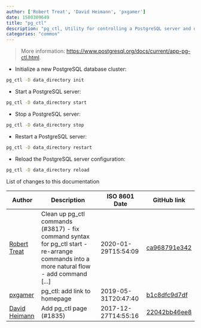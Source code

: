 ```yaml
---
author: ['Robert Treat', 'David Heimann', 'pxgamer']
date: 1580309649
title: "pg_ctl"
description: "pg_ctl, Utility for controlling a PostgreSQL server and database cluster."
categories: "common"
---
```

> More information: <https://www.postgresql.org/docs/current/app-pg-ctl.html>.

- Initialize a new PostgreSQL database cluster:

```bash
pg_ctl -D data_directory init
```

- Start a PostgreSQL server:

```bash
pg_ctl -D data_directory start
```

- Stop a PostgreSQL server:

```bash
pg_ctl -D data_directory stop
```

- Restart a PostgreSQL server:

```bash
pg_ctl -D data_directory restart
```

- Reload the PostgreSQL server configuration:

```bash
pg_ctl -D data_directory reload
```
List of changes to this documentation


Author | Description | ISO 8601 Date | GitHub link
------|-----|-----|-----
[Robert Treat](mailto:xzilla@users.noreply.github.com) | Clean up pg_ctl commands (#3817) - fix command syntax for pg_ctl start - re-arrange commands into a more natural flow - add command [...] | 2020-01-29T15:54:09 | [ca968791e342](https://github.com/tldr-pages/tldr/commit/ca968791e3425c8ee6eb01f8c729c07e76fbbee1)
[pxgamer](mailto:owzie123@gmail.com) | pg_ctl: add link to homepage | 2019-05-31T20:47:40 | [b1c8dfc9d7df](https://github.com/tldr-pages/tldr/commit/b1c8dfc9d7df00bf962280c817a0f58c51c62f71)
[David Heimann](mailto:heimann@users.noreply.github.com) | Add pg_ctl page (#1835) | 2017-12-27T14:55:16 | [22042bb46ee8](https://github.com/tldr-pages/tldr/commit/22042bb46ee8034072b31cc1162feffb2f8adcc0)

